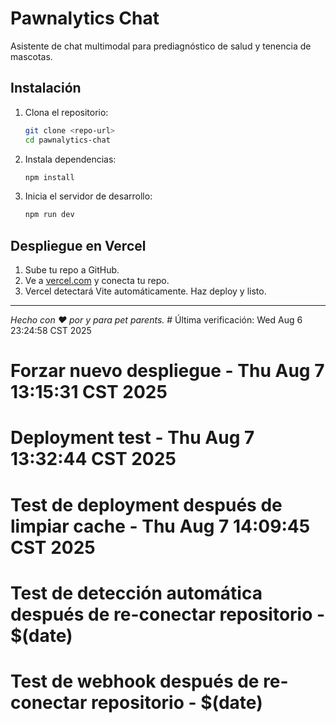 # Pawnalytics Chat

Asistente de chat multimodal para prediagnóstico de salud y tenencia de mascotas.

## Instalación

1. Clona el repositorio:
   ```bash
   git clone <repo-url>
   cd pawnalytics-chat
   ```
2. Instala dependencias:
   ```bash
   npm install
   ```
3. Inicia el servidor de desarrollo:
   ```bash
   npm run dev
   ```

## Despliegue en Vercel

1. Sube tu repo a GitHub.
2. Ve a [vercel.com](https://vercel.com/) y conecta tu repo.
3. Vercel detectará Vite automáticamente. Haz deploy y listo.

---

_Hecho con ❤️ por y para pet parents._ # Última verificación: Wed Aug  6 23:24:58 CST 2025
# Forzar nuevo despliegue - Thu Aug  7 13:15:31 CST 2025
# Deployment test - Thu Aug  7 13:32:44 CST 2025
# Test de deployment después de limpiar cache - Thu Aug  7 14:09:45 CST 2025
# Test de detección automática después de re-conectar repositorio - $(date)
# Test de webhook después de re-conectar repositorio - $(date)
